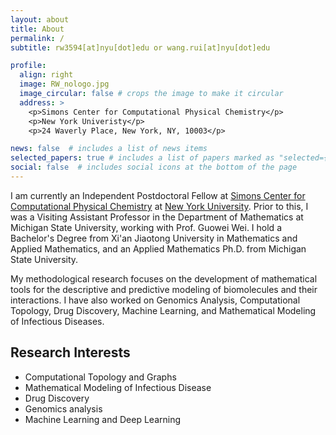```yaml
---
layout: about
title: About
permalink: /
subtitle: rw3594[at]nyu[dot]edu or wang.rui[at]nyu[dot]edu

profile:
  align: right
  image: RW_nologo.jpg
  image_circular: false # crops the image to make it circular
  address: >
    <p>Simons Center for Computational Physical Chemistry</p>
    <p>New York Univeristy</p>
    <p>24 Waverly Place, New York, NY, 10003</p>

news: false  # includes a list of news items
selected_papers: true # includes a list of papers marked as "selected={true}"
social: false  # includes social icons at the bottom of the page
---
```


I am currently an Independent Postdoctoral Fellow at [Simons Center for Computational Physical Chemistry](https://wp.nyu.edu/sccpc/) at [New York University](https://www.nyu.edu/). Prior to this, I was a Visiting Assistant Professor in the Department of Mathematics at Michigan State University, working with Prof. Guowei Wei. I hold a Bachelor's Degree from Xi'an Jiaotong University in Mathematics and Applied Mathematics, and an Applied Mathematics Ph.D. from Michigan State University.

My methodological research focuses on the development of mathematical tools for the descriptive and predictive modeling of biomolecules and their interactions. I have also worked on Genomics Analysis, Computational Topology, Drug Discovery, Machine Learning, and Mathematical Modeling of Infectious Diseases.

## Research Interests
* Computational Topology and Graphs
* Mathematical Modeling of Infectious Disease
* Drug Discovery
* Genomics analysis
* Machine Learning and Deep Learning


<!-- <h3 class="card-title font-weight-medium">Research Interests</h3>
<ul class="card-text font-weight-light list-group list-group-flush">
    
<li class="list-group-item">
  <h5 class="font-italic">Computational Topology and Graphs</h5>
  <ul class="subitems">
      <li><span class="subitem">Persistent Laplacians, Persistent Path Laplacians</span></li>
      <li><span class="subitem">Geometric Graph Learning</span></li>
  </ul>
</li>

<li class="list-group-item">
  <h5 class="font-italic">Mathematical Modeling of Infectious Disease</h5>
  <ul class="subitems">
      <li><span class="subitem">Artificial intelligence forecasting of emerging infecious variants</span></li>
  </ul>
</li>

<li class="list-group-item">
<h5 class="font-italic">Genomics</h5>
  <ul class="subitems">
      <li><span class="subitem">DNA sequencing</span></li>
      <li><span class="subitem">UMAP-assisted clustering method</span></li>
  </ul>
</li>

<li class="list-group-item">
<h5 class="font-italic">Machine Learning</h5>
  <ul class="subitems">
      <li><span class="subitem">Convolution neural network(CNN); Multitask learning; Autoencoder; Generative Adversarial network (GAN)</span></li>
      <li><span class="subitem">Long Short Term Memory network (LSTM); Gated Recurrent Units (GRU) Transfer learning</span></li>
      <li><span class="subitem">U-Net, Clustering</span></li>
  </ul>
</li>
</ul> -->
